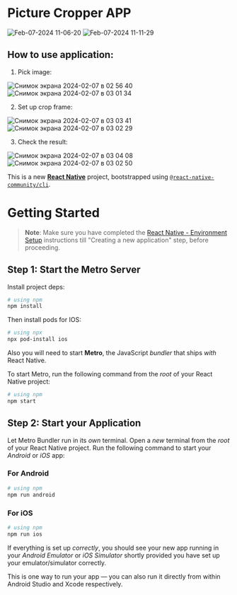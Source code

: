 # Picture Cropper APP

![Feb-07-2024 11-06-20](https://github.com/9pasha/PicturePlugin/assets/43972020/4879c506-ac03-41cb-9142-3056da053646) ![Feb-07-2024 11-11-29](https://github.com/9pasha/PicturePlugin/assets/43972020/a0dcd2f0-70ab-479f-87ea-523254432f9b)


## How to use application:

1. Pick image:

![Снимок экрана 2024-02-07 в 02 56 40](https://github.com/9pasha/PicturePlugin/assets/43972020/5269ed55-8253-4ec1-8c91-d225355b8c51) ![Снимок экрана 2024-02-07 в 03 01 34](https://github.com/9pasha/PicturePlugin/assets/43972020/84de886c-175f-450e-961c-69f325363ac7)

2. Set up crop frame:

![Снимок экрана 2024-02-07 в 03 03 41](https://github.com/9pasha/PicturePlugin/assets/43972020/4e359c0e-d010-4e22-96b4-2cb08565c6d0) ![Снимок экрана 2024-02-07 в 03 02 29](https://github.com/9pasha/PicturePlugin/assets/43972020/b5acb919-5c47-4b75-a92f-224a0822870d)

3. Check the result:

![Снимок экрана 2024-02-07 в 03 04 08](https://github.com/9pasha/PicturePlugin/assets/43972020/6877d72e-e0e0-4e01-b94a-4e5d05c25eba) ![Снимок экрана 2024-02-07 в 03 02 50](https://github.com/9pasha/PicturePlugin/assets/43972020/c9ee9a8a-7bc3-4341-9ed2-94d40dfc20ef)

This is a new [**React Native**](https://reactnative.dev) project, bootstrapped using [`@react-native-community/cli`](https://github.com/react-native-community/cli).

# Getting Started

>**Note**: Make sure you have completed the [React Native - Environment Setup](https://reactnative.dev/docs/environment-setup) instructions till "Creating a new application" step, before proceeding.

## Step 1: Start the Metro Server

Install project deps:

```bash
# using npm
npm install
```

Then install pods for IOS:

```bash
# using npx
npx pod-install ios
```

Also you will need to start **Metro**, the JavaScript _bundler_ that ships _with_ React Native.

To start Metro, run the following command from the _root_ of your React Native project:

```bash
# using npm
npm start
```

## Step 2: Start your Application

Let Metro Bundler run in its _own_ terminal. Open a _new_ terminal from the _root_ of your React Native project. Run the following command to start your _Android_ or _iOS_ app:

### For Android

```bash
# using npm
npm run android
```

### For iOS

```bash
# using npm
npm run ios
```

If everything is set up _correctly_, you should see your new app running in your _Android Emulator_ or _iOS Simulator_ shortly provided you have set up your emulator/simulator correctly.

This is one way to run your app — you can also run it directly from within Android Studio and Xcode respectively.

